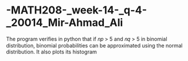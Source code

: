 # -MATH208-_week-14-_q-4-_20014_Mir-Ahmad_Ali
The program verifies in python that if 𝑛𝑝 > 5 and 𝑛𝑞 > 5 in binomial distribution, binomial probabilities can be approximated using the normal distribution. It also plots its histogram
